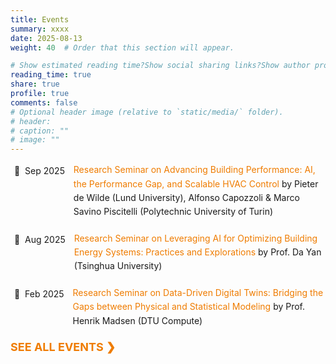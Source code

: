 ```yaml
---
title: Events
summary: xxxx
date: 2025-08-13
weight: 40  # Order that this section will appear.

# Show estimated reading time?Show social sharing links?Show author profile?Show comments?
reading_time: true
share: true  
profile: true
comments: false
# Optional header image (relative to `static/media/` folder).
# header:  
# caption: ""  
# image: "" 
---
```


<ul style="list-style-type:none; padding-left:0;">

  <li style="margin-bottom:20px; line-height:1.6; display:flex;">
    <div style="width:140px; white-space:nowrap; padding:2px 6px; border-radius:3px;">
      📅&nbsp;&nbsp;Sep 2025 &nbsp;
    </div>
    <div>
      <a href="https://maomaohu.net/post/post_54_seminar/" style="color:#ef7c00; text-decoration:none;">
        Research Seminar on Advancing Building Performance: AI, the Performance Gap, and Scalable HVAC Control
      </a> 
      by Pieter de Wilde (Lund University), Alfonso Capozzoli & Marco Savino Piscitelli (Polytechnic University of Turin)
    </div>
  </li>

  <li style="margin-bottom:20px; line-height:1.6; display:flex;">
    <div style="width:140px; white-space:nowrap; padding:2px 6px; border-radius:3px;">
      📅&nbsp;&nbsp;Aug 2025 &nbsp;
    </div>
    <div>
      <a href="https://maomaohu.net/post/post_51_seminar/" style="color:#ef7c00; text-decoration:none;">
        Research Seminar on Leveraging AI for Optimizing Building Energy Systems: Practices and Explorations
      </a> 
      by Prof. Da Yan (Tsinghua University)
    </div>
  </li>

  <li style="margin-bottom:20px; line-height:1.6; display:flex;">
    <div style="width:140px; white-space:nowrap; padding:2px 6px; border-radius:3px;">
      📅&nbsp;&nbsp;Feb 2025 &nbsp;
    </div>
    <div>
      <a href="https://maomaohu.net/post/post_40_seminar/" style="color:#ef7c00; text-decoration:none;">
        Research Seminar on Data-Driven Digital Twins: Bridging the Gaps between Physical and Statistical Modeling
      </a> 
      by Prof. Henrik Madsen (DTU Compute)
    </div>
  </li>

</ul>

<a href="https://maomaohu.net/events/" style="color: #ef7c00; text-decoration: none; font-weight: bold; font-size: 18px;">
  SEE ALL EVENTS &#x276F;
</a>
